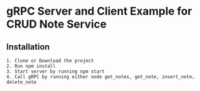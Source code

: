 # gRPC Server and Client Example for CRUD Note Service

## Installation
	1. Clone or Download the project
	2. Run npm install
	3. Start server by running npm start
	4. Call gRPC by running either node get_notes, get_note, insert_note, delete_note